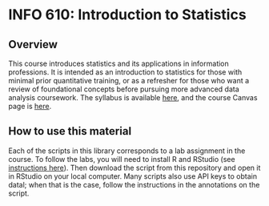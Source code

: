 # INFO 610: Introduction to Statistics

## Overview
This course introduces statistics and its applications in information professions. It is intended as an introduction to statistics for those with minimal prior quantitative training, or as a refresher for those who want a review of foundational concepts before pursuing more advanced data analysis coursework. The syllabus is available [here](https://drive.google.com/file/d/15Ltr5ge_YwijhcmEYBPK9m9AgfttiXPP/view?usp=sharing), and the course Canvas page is [here](https://pratt.instructure.com/courses/43341). 

## How to use this material
Each of the scripts in this library corresponds to a lab assignment in the course. To follow the labs, you will need to install R and RStudio (see [instructions here](https://posit.co/download/rstudio-desktop/)). Then download the script from this repository and open it in RStudio on your local computer. Many scripts also use API keys to obtain datal; when that is the case, follow the instructions in the annotations on the script. 
